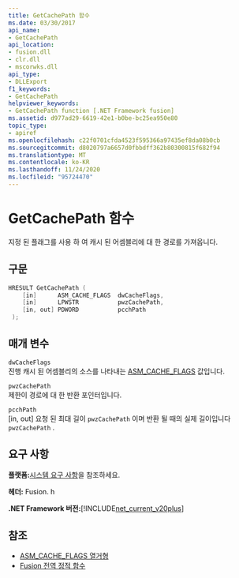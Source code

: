```yaml
---
title: GetCachePath 함수
ms.date: 03/30/2017
api_name:
- GetCachePath
api_location:
- fusion.dll
- clr.dll
- mscorwks.dll
api_type:
- DLLExport
f1_keywords:
- GetCachePath
helpviewer_keywords:
- GetCachePath function [.NET Framework fusion]
ms.assetid: d977ad29-6619-42e1-b0be-bc25ea950e80
topic_type:
- apiref
ms.openlocfilehash: c22f0701cfda4523f595366a97435ef8da08b0cb
ms.sourcegitcommit: d8020797a6657d0fbbdff362b80300815f682f94
ms.translationtype: MT
ms.contentlocale: ko-KR
ms.lasthandoff: 11/24/2020
ms.locfileid: "95724470"
---
```

# <a name="getcachepath-function"></a>GetCachePath 함수

지정 된 플래그를 사용 하 여 캐시 된 어셈블리에 대 한 경로를 가져옵니다.  
  
## <a name="syntax"></a>구문  
  
```cpp  
HRESULT GetCachePath (  
    [in]      ASM_CACHE_FLAGS  dwCacheFlags,  
    [in]      LPWSTR           pwzCachePath,  
    [in, out] PDWORD           pcchPath  
 );  
```  
  
## <a name="parameters"></a>매개 변수  

 `dwCacheFlags`  
 진행 캐시 된 어셈블리의 소스를 나타내는 [ASM_CACHE_FLAGS](asm-cache-flags-enumeration.md) 값입니다.  
  
 `pwzCachePath`  
 제한이 경로에 대 한 반환 포인터입니다.  
  
 `pcchPath`  
 [in, out] 요청 된 최대 길이 `pwzCachePath` 이며 반환 될 때의 실제 길이입니다 `pwzCachePath` .  
  
## <a name="requirements"></a>요구 사항  

 **플랫폼:**[시스템 요구 사항](../../get-started/system-requirements.md)을 참조하세요.  
  
 **헤더:** Fusion. h  
  
 **.NET Framework 버전:**[!INCLUDE[net_current_v20plus](../../../../includes/net-current-v20plus-md.md)]  
  
## <a name="see-also"></a>참조

- [ASM_CACHE_FLAGS 열거형](asm-cache-flags-enumeration.md)
- [Fusion 전역 정적 함수](fusion-global-static-functions.md)
